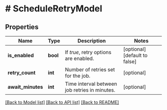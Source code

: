 # # ScheduleRetryModel

## Properties

Name | Type | Description | Notes
------------ | ------------- | ------------- | -------------
**is_enabled** | **bool** | If *true*, retry options are enabled. | [optional] [default to false]
**retry_count** | **int** | Number of retries set for the job. | [optional]
**await_minutes** | **int** | Time interval between job retries in minutes. | [optional]

[[Back to Model list]](../../README.md#models) [[Back to API list]](../../README.md#endpoints) [[Back to README]](../../README.md)
